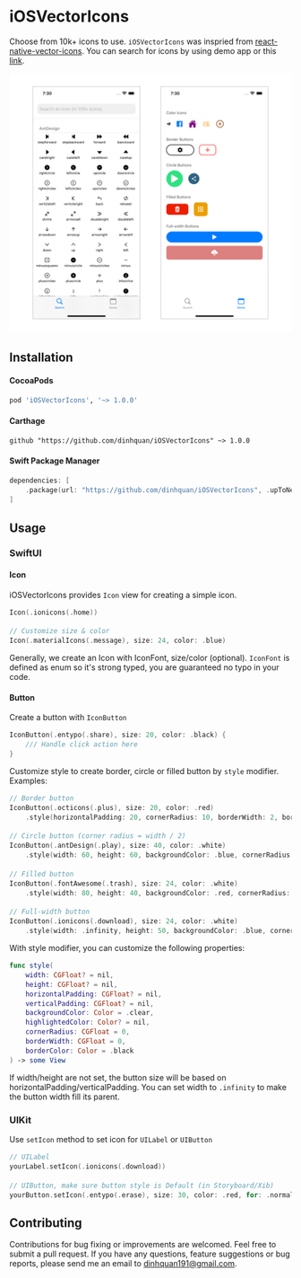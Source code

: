# iOSVectorIcons

Choose from 10k+ icons to use. `iOSVectorIcons` was inspried from [react-native-vector-icons](https://github.com/oblador/react-native-vector-icons). You can search for icons by using demo app or this [link](https://oblador.github.io/react-native-vector-icons/).

![](https://raw.githubusercontent.com/dinhquan/iOSVectorIcons/main/iOSVectorIconsDemo/Demo/Demo.png)

## Installation

#### CocoaPods

```ruby
pod 'iOSVectorIcons', '~> 1.0.0'
```

#### Carthage

```ogdl
github "https://github.com/dinhquan/iOSVectorIcons" ~> 1.0.0
```

#### Swift Package Manager

```swift
dependencies: [
    .package(url: "https://github.com/dinhquan/iOSVectorIcons", .upToNextMajor(from: "1.0.0"))
]
```

## Usage

### SwiftUI

#### Icon
iOSVectorIcons provides `Icon` view for creating a simple icon.

```swift
Icon(.ionicons(.home))

// Customize size & color
Icon(.materialIcons(.message), size: 24, color: .blue)
```

Generally, we create an Icon with IconFont, size/color (optional). `IconFont` is defined as enum so it's strong typed, you are guaranteed no typo in your code.

#### Button
Create a button with `IconButton`

```swift
IconButton(.entypo(.share), size: 20, color: .black) {
    /// Handle click action here
}
```

Customize style to create border, circle or filled button by `style` modifier. Examples:

```swift
// Border button
IconButton(.octicons(.plus), size: 20, color: .red)
    .style(horizontalPadding: 20, cornerRadius: 10, borderWidth: 2, borderColor: .red)

// Circle button (corner radius = width / 2)
IconButton(.antDesign(.play), size: 40, color: .white)
    .style(width: 60, height: 60, backgroundColor: .blue, cornerRadius: 30)

// Filled button
IconButton(.fontAwesome(.trash), size: 24, color: .white)
    .style(width: 80, height: 40, backgroundColor: .red, cornerRadius: 10)

// Full-width button
IconButton(.ionicons(.download), size: 24, color: .white)
    .style(width: .infinity, height: 50, backgroundColor: .blue, cornerRadius: 8)
```

With style modifier, you can customize the following properties:
```swift
func style(
    width: CGFloat? = nil,
    height: CGFloat? = nil,
    horizontalPadding: CGFloat? = nil,
    verticalPadding: CGFloat? = nil,
    backgroundColor: Color = .clear,
    highlightedColor: Color? = nil,
    cornerRadius: CGFloat = 0,
    borderWidth: CGFloat = 0,
    borderColor: Color = .black
) -> some View
```

If width/height are not set, the button size will be based on horizontalPadding/verticalPadding. You can set width to `.infinity` to make the button width fill its parent.

### UIKit

Use `setIcon` method to set icon for `UILabel` or `UIButton`

```swift
// UILabel
yourLabel.setIcon(.ionicons(.download))

// UIButton, make sure button style is Default (in Storyboard/Xib)
yourButton.setIcon(.entypo(.erase), size: 30, color: .red, for: .normal)
```

## Contributing
Contributions for bug fixing or improvements are welcomed. Feel free to submit a pull request.
If you have any questions, feature suggestions or bug reports, please send me an email to dinhquan191@gmail.com.
